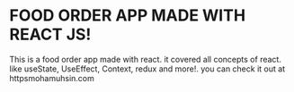 # FOOD ORDER APP MADE WITH REACT JS!

This is a food order app made with react. it covered all concepts of react. like useState, UseEffect, Context, redux and more!.
you can check it out at httpsmohamuhsin.com
